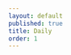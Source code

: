 ```yaml
---
layout: default
published: true
title: Daily
order: 1
---
```

<body>
<div id="horizontal-waterfull-box">  
<div id="horizontal-waterfull"></div>
</div>  

<script src="./imageLayout.js"></script>
<script>
const images = [
{
  src: './image/1.jpg',
  width: 667,
  height: 1000
}, 
{
  src: './image/2.jpg',
  width: 1462,
  height: 540
}, 
{
  src: './image/6.jpg',
  width: 1462,
  height: 540
},  
{
  src: './image/4.jpg',
  width: 667,
  height: 1000
},
{
  src: './image/3.jpg',
  width: 1000,
  height: 656
},   
{
  src: './image/5.jpg',
  width: 1463,
  height: 540
}]
const $box = document.getElementById('horizontal-waterfull')
const layout = new ImagesLayout(images, $box.clientWidth, 2)
layout.completedImages.forEach(item => {
  let $imageBox = document.createElement('div')
  $imageBox.setAttribute('class', 'image-box')
  $imageBox.style.width = item.width + 'px'
  $imageBox.style.height = item.height + 'px'
  let $image = document.createElement('img')
  $image.setAttribute('src', item.src)
  $imageBox.appendChild($image)
  $box.appendChild($imageBox)
})
var resizeTimer = null;
$(window).bind('resize', function () {
    if (resizeTimer) clearTimeout(resizeTimer);
    resizeTimer = setTimeout(function () {
        const $box = document.getElementById('horizontal-waterfull');
        document.getElementById('horizontal-waterfull').innerHTML = "";
        const layout = new ImagesLayout(images, $box.clientWidth, 2);
        layout.completedImages.forEach(item => {
          let $imageBox = document.createElement('div')
          $imageBox.setAttribute('class', 'image-box')
          $imageBox.style.width = item.width + 'px'
          $imageBox.style.height = item.height + 'px'
          let $image = document.createElement('img')
          $image.setAttribute('src', item.src)
          $imageBox.appendChild($image)
          $box.appendChild($imageBox)
        });
    }, 300);
});  
</script>
</body>
